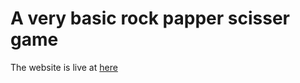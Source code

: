 # A very basic rock papper scisser game

The website is live at [here](https://krshanto.github.io/Rock-Papper-Scisser/)
